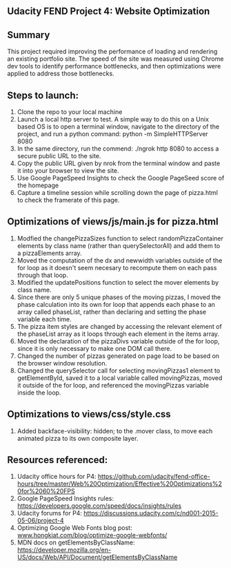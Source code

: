 ## Udacity FEND Project 4: Website Optimization

## Summary

This project required improving the performance of loading and rendering an existing portfolio site. The speed of the site was measured using Chrome dev tools to identify performance bottlenecks, and then optimizations were applied to address those bottlenecks.

## Steps to launch:

1. Clone the repo to your local machine
2. Launch a local http server to test. A simple way to do this on a Unix based OS is to open a terminal window, navigate to the directory of the project, and run a python command:
python -m SimpleHTTPServer 8080
3. In the same directory, run the commend: ./ngrok http 8080 to access a secure public URL to the site.
4. Copy the public URL given by nrok from the terminal window and paste it into your browser to view the site.
5. Use Google PageSpeed Insights to check the Google PageSeed score of the homepage
6. Capture a timeline session while scrolling down the page of pizza.html to check the framerate of this page.

## Optimizations of views/js/main.js for pizza.html

1. Modfied the changePizzaSizes function to select randomPizzaContainer elements by class name (rather than querySelectorAll) and add them to a pizzaElements array.
2. Moved the computation of the dx and newwidth variables outside of the for loop as it doesn't seem necesary to recompute them on each pass through that loop.
3. Modified the updatePositions function to select the mover elements by class name.
4. Since there are only 5 unique phases of the moving pizzas, I moved the phase calculation into its own for loop that appends each phase to an array called phaseList, rather than declaring and setting the phase variable each time.
5. The pizza item styles are changed by accessing the relevant element of the phaseList array as it loops through each element in the items array.
6. Moved the declaration of the pizzaDivs variable outside of the for loop, since it is only necessary to make one DOM call there.
7. Changed the number of pizzas generated on page load to be based on the browser window resolution.
8. Changed the querySelector call for selecting movingPizzas1 element to getElementById, saved it to a local variable called movingPizzas, moved it outside of the for loop, and referenced the movingPizzas variable inside the loop.

## Optimizations to views/css/style.css

1. Added backface-visibility: hidden; to the .mover class, to move each animated pizza to its own composite layer.

## Resources referenced:

1. Udacity office hours for P4: https://github.com/udacity/fend-office-hours/tree/master/Web%20Optimization/Effective%20Optimizations%20for%2060%20FPS
2. Google PageSpeed Insights rules: https://developers.google.com/speed/docs/insights/rules
3. Udacity forums for P4: https://discussions.udacity.com/c/nd001-2015-05-06/project-4
4. Optimizing Google Web Fonts blog post: www.hongkiat.com/blog/optimize-google-webfonts/
5. MDN docs on getElementsByClassName: https://developer.mozilla.org/en-US/docs/Web/API/Document/getElementsByClassName